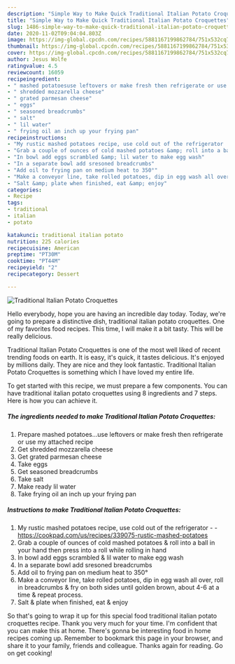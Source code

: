 ```yaml
---
description: "Simple Way to Make Quick Traditional Italian Potato Croquettes"
title: "Simple Way to Make Quick Traditional Italian Potato Croquettes"
slug: 1486-simple-way-to-make-quick-traditional-italian-potato-croquettes
date: 2020-11-02T09:04:04.803Z
image: https://img-global.cpcdn.com/recipes/5881167199862784/751x532cq70/traditional-italian-potato-croquettes-recipe-main-photo.jpg
thumbnail: https://img-global.cpcdn.com/recipes/5881167199862784/751x532cq70/traditional-italian-potato-croquettes-recipe-main-photo.jpg
cover: https://img-global.cpcdn.com/recipes/5881167199862784/751x532cq70/traditional-italian-potato-croquettes-recipe-main-photo.jpg
author: Jesus Wolfe
ratingvalue: 4.5
reviewcount: 16059
recipeingredient:
- " mashed potatoesuse leftovers or make fresh then refrigerate or use my attached recipe"
- " shredded mozzarella cheese"
- " grated parmesan cheese"
- " eggs"
- " seasoned breadcrumbs"
- " salt"
- " lil water"
- " frying oil an inch up your frying pan"
recipeinstructions:
- "My rustic mashed potatoes recipe, use cold out of the refrigerator  https://cookpad.com/us/recipes/339075-rustic-mashed-potatoes"
- "Grab a couple of ounces of cold mashed potatoes &amp; roll into a ball in your hand then press into a roll while rolling in hand"
- "In bowl add eggs scrambled &amp; lil water to make egg wash"
- "In a separate bowl add sresoned breadcrumbs"
- "Add oil to frying pan on medium heat to 350°"
- "Make a conveyor line, take rolled potatoes, dip in egg wash all over, roll in breadcrumbs &amp; fry on both sides until golden brown, about 4-6 at a time &amp; repeat process."
- "Salt &amp; plate when finished, eat &amp; enjoy"
categories:
- Recipe
tags:
- traditional
- italian
- potato

katakunci: traditional italian potato 
nutrition: 225 calories
recipecuisine: American
preptime: "PT30M"
cooktime: "PT44M"
recipeyield: "2"
recipecategory: Dessert

---
```



![Traditional Italian Potato Croquettes](https://img-global.cpcdn.com/recipes/5881167199862784/751x532cq70/traditional-italian-potato-croquettes-recipe-main-photo.jpg)

Hello everybody, hope you are having an incredible day today. Today, we're going to prepare a distinctive dish, traditional italian potato croquettes. One of my favorites food recipes. This time, I will make it a bit tasty. This will be really delicious.



Traditional Italian Potato Croquettes is one of the most well liked of recent trending foods on earth. It is easy, it's quick, it tastes delicious. It's enjoyed by millions daily. They are nice and they look fantastic. Traditional Italian Potato Croquettes is something which I have loved my entire life.


To get started with this recipe, we must prepare a few components. You can have traditional italian potato croquettes using 8 ingredients and 7 steps. Here is how you can achieve it.

<!--inarticleads1-->

##### The ingredients needed to make Traditional Italian Potato Croquettes:

1. Prepare  mashed potatoes...use leftovers or make fresh then refrigerate or use my attached recipe
1. Get  shredded mozzarella cheese
1. Get  grated parmesan cheese
1. Take  eggs
1. Get  seasoned breadcrumbs
1. Take  salt
1. Make ready  lil water
1. Take  frying oil an inch up your frying pan




<!--inarticleads2-->

##### Instructions to make Traditional Italian Potato Croquettes:

1. My rustic mashed potatoes recipe, use cold out of the refrigerator -  - https://cookpad.com/us/recipes/339075-rustic-mashed-potatoes
1. Grab a couple of ounces of cold mashed potatoes &amp; roll into a ball in your hand then press into a roll while rolling in hand
1. In bowl add eggs scrambled &amp; lil water to make egg wash
1. In a separate bowl add sresoned breadcrumbs
1. Add oil to frying pan on medium heat to 350°
1. Make a conveyor line, take rolled potatoes, dip in egg wash all over, roll in breadcrumbs &amp; fry on both sides until golden brown, about 4-6 at a time &amp; repeat process.
1. Salt &amp; plate when finished, eat &amp; enjoy




So that's going to wrap it up for this special food traditional italian potato croquettes recipe. Thank you very much for your time. I'm confident that you can make this at home. There's gonna be interesting food in home recipes coming up. Remember to bookmark this page in your browser, and share it to your family, friends and colleague. Thanks again for reading. Go on get cooking!
